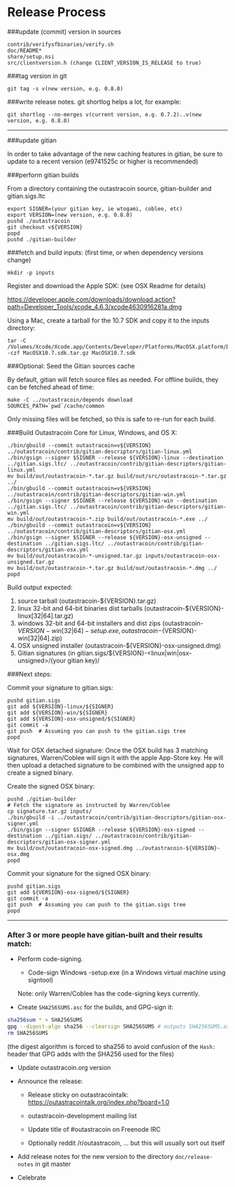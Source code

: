 Release Process
====================

###update (commit) version in sources

	contrib/verifysfbinaries/verify.sh
	doc/README*
	share/setup.nsi
	src/clientversion.h (change CLIENT_VERSION_IS_RELEASE to true)

###tag version in git

	git tag -s v(new version, e.g. 0.8.0)

###write release notes. git shortlog helps a lot, for example:

	git shortlog --no-merges v(current version, e.g. 0.7.2)..v(new version, e.g. 0.8.0)

* * *

###update gitian

 In order to take advantage of the new caching features in gitian, be sure to update to a recent version (e9741525c or higher is recommended)

###perform gitian builds

 From a directory containing the outastracoin source, gitian-builder and gitian.sigs.ltc
  
	export SIGNER=(your gitian key, ie wtogami, coblee, etc)
	export VERSION=(new version, e.g. 0.8.0)
	pushd ./outastracoin
	git checkout v${VERSION}
	popd
	pushd ./gitian-builder

###fetch and build inputs: (first time, or when dependency versions change)
 
	mkdir -p inputs

 Register and download the Apple SDK: (see OSX Readme for details)
 
 https://developer.apple.com/downloads/download.action?path=Developer_Tools/xcode_4.6.3/xcode4630916281a.dmg
 
 Using a Mac, create a tarball for the 10.7 SDK and copy it to the inputs directory:
 
	tar -C /Volumes/Xcode/Xcode.app/Contents/Developer/Platforms/MacOSX.platform/Developer/SDKs/ -czf MacOSX10.7.sdk.tar.gz MacOSX10.7.sdk

###Optional: Seed the Gitian sources cache

  By default, gitian will fetch source files as needed. For offline builds, they can be fetched ahead of time:

	make -C ../outastracoin/depends download SOURCES_PATH=`pwd`/cache/common

  Only missing files will be fetched, so this is safe to re-run for each build.

###Build Outastracoin Core for Linux, Windows, and OS X:
  
	./bin/gbuild --commit outastracoin=v${VERSION} ../outastracoin/contrib/gitian-descriptors/gitian-linux.yml
	./bin/gsign --signer $SIGNER --release ${VERSION}-linux --destination ../gitian.sigs.ltc/ ../outastracoin/contrib/gitian-descriptors/gitian-linux.yml
	mv build/out/outastracoin-*.tar.gz build/out/src/outastracoin-*.tar.gz ../
	./bin/gbuild --commit outastracoin=v${VERSION} ../outastracoin/contrib/gitian-descriptors/gitian-win.yml
	./bin/gsign --signer $SIGNER --release ${VERSION}-win --destination ../gitian.sigs.ltc/ ../outastracoin/contrib/gitian-descriptors/gitian-win.yml
	mv build/out/outastracoin-*.zip build/out/outastracoin-*.exe ../
	./bin/gbuild --commit outastracoin=v${VERSION} ../outastracoin/contrib/gitian-descriptors/gitian-osx.yml
	./bin/gsign --signer $SIGNER --release ${VERSION}-osx-unsigned --destination ../gitian.sigs.ltc/ ../outastracoin/contrib/gitian-descriptors/gitian-osx.yml
	mv build/out/outastracoin-*-unsigned.tar.gz inputs/outastracoin-osx-unsigned.tar.gz
	mv build/out/outastracoin-*.tar.gz build/out/outastracoin-*.dmg ../
	popd
  Build output expected:

  1. source tarball (outastracoin-${VERSION}.tar.gz)
  2. linux 32-bit and 64-bit binaries dist tarballs (outastracoin-${VERSION}-linux[32|64].tar.gz)
  3. windows 32-bit and 64-bit installers and dist zips (outastracoin-${VERSION}-win[32|64]-setup.exe, outastracoin-${VERSION}-win[32|64].zip)
  4. OSX unsigned installer (outastracoin-${VERSION}-osx-unsigned.dmg)
  5. Gitian signatures (in gitian.sigs/${VERSION}-<linux|win|osx-unsigned>/(your gitian key)/

###Next steps:

Commit your signature to gitian.sigs:

	pushd gitian.sigs
	git add ${VERSION}-linux/${SIGNER}
	git add ${VERSION}-win/${SIGNER}
	git add ${VERSION}-osx-unsigned/${SIGNER}
	git commit -a
	git push  # Assuming you can push to the gitian.sigs tree
	popd

  Wait for OSX detached signature:
	Once the OSX build has 3 matching signatures, Warren/Coblee will sign it with the apple App-Store key.
	He will then upload a detached signature to be combined with the unsigned app to create a signed binary.

  Create the signed OSX binary:

	pushd ./gitian-builder
	# Fetch the signature as instructed by Warren/Coblee
	cp signature.tar.gz inputs/
	./bin/gbuild -i ../outastracoin/contrib/gitian-descriptors/gitian-osx-signer.yml
	./bin/gsign --signer $SIGNER --release ${VERSION}-osx-signed --destination ../gitian.sigs/ ../outastracoin/contrib/gitian-descriptors/gitian-osx-signer.yml
	mv build/out/outastracoin-osx-signed.dmg ../outastracoin-${VERSION}-osx.dmg
	popd

Commit your signature for the signed OSX binary:

	pushd gitian.sigs
	git add ${VERSION}-osx-signed/${SIGNER}
	git commit -a
	git push  # Assuming you can push to the gitian.sigs tree
	popd

-------------------------------------------------------------------------

### After 3 or more people have gitian-built and their results match:

- Perform code-signing.

    - Code-sign Windows -setup.exe (in a Windows virtual machine using signtool)

  Note: only Warren/Coblee has the code-signing keys currently.

- Create `SHA256SUMS.asc` for the builds, and GPG-sign it:
```bash
sha256sum * > SHA256SUMS
gpg --digest-algo sha256 --clearsign SHA256SUMS # outputs SHA256SUMS.asc
rm SHA256SUMS
```
(the digest algorithm is forced to sha256 to avoid confusion of the `Hash:` header that GPG adds with the SHA256 used for the files)

- Update outastracoin.org version

- Announce the release:

  - Release sticky on outastracointalk: https://outastracointalk.org/index.php?board=1.0

  - outastracoin-development mailing list

  - Update title of #outastracoin on Freenode IRC

  - Optionally reddit /r/outastracoin, ... but this will usually sort out itself

- Add release notes for the new version to the directory `doc/release-notes` in git master

- Celebrate 
